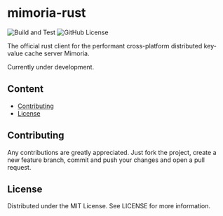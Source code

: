 # mimoria-rust

![Build and Test](https://github.com/mimoria-cache/mimoria-rust/actions/workflows/rust.yml/badge.svg?branch=main)
![GitHub License](https://img.shields.io/github/license/mimoria-cache/mimoria)

The official rust client for the performant cross-platform distributed key-value cache server Mimoria.

Currently under development.

## Content

* [Contributing](#contributing)
* [License](#license)

## Contributing

Any contributions are greatly appreciated.
Just fork the project, create a new feature branch, commit and push your changes and open a pull request.

## License

Distributed under the MIT License. See LICENSE for more information.
